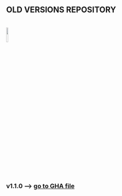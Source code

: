 ## OLD VERSIONS REPOSITORY
<br>

<img src="https://ambrosinus.altervista.org/blog/wp-content/uploads/2022/11/GHA_icon-LA.png" width="10%" height="10%">

<br>

### v1.1.0 --> [go to GHA file](https://github.com/lucianoambrosini/Ambrosinus-Toolkit/tree/main/Old_versions/110)
